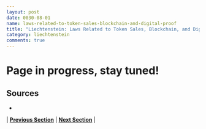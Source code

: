 ```yaml
---
layout: post
date: 0030-08-01
name: laws-related-to-token-sales-blockchain-and-digital-proof
title: "Liechtenstein: Laws Related to Token Sales, Blockchain, and Digital Proof"
category: liechtenstein
comments: true
---
```


# Page in progress, stay tuned!

Sources 
--- 
- 

| **[Previous Section]( https://neo-project.github.io/global-blockchain-compliance-hub//liechtenstein/liechtenstein-governing-by-law.html)** | **[Next Section]( https://neo-project.github.io/global-blockchain-compliance-hub//liechtenstein/liechtenstein-securities-related-laws.html)** |
